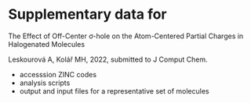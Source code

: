 # Supplementary data for

The Effect of Off-Center σ-hole on the Atom-Centered Partial Charges in Halogenated Molecules

Leskourová A, Kolář MH, 2022, submitted to J Comput Chem.

- accesssion ZINC codes
- analysis scripts
- output and input files for a representative set of molecules
